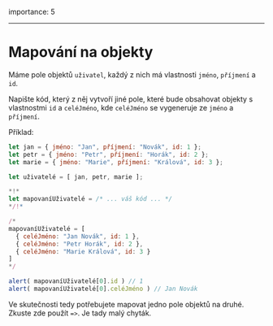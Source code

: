 importance: 5

---

# Mapování na objekty

Máme pole objektů `uživatel`, každý z nich má vlastnosti `jméno`, `příjmení` a `id`.

Napište kód, který z něj vytvoří jiné pole, které bude obsahovat objekty s vlastnostmi `id` a `celéJméno`, kde `celéJméno` se vygeneruje ze `jméno` a `příjmení`.

Příklad:

```js no-beautify
let jan = { jméno: "Jan", příjmení: "Novák", id: 1 };
let petr = { jméno: "Petr", příjmení: "Horák", id: 2 };
let marie = { jméno: "Marie", příjmení: "Králová", id: 3 };

let uživatelé = [ jan, petr, marie ];

*!*
let mapovaníUživatelé = /* ... váš kód ... */
*/!*

/*
mapovaníUživatelé = [
  { celéJméno: "Jan Novák", id: 1 },
  { celéJméno: "Petr Horák", id: 2 },
  { celéJméno: "Marie Králová", id: 3 }
]
*/

alert( mapovaníUživatelé[0].id ) // 1
alert( mapovaníUživatelé[0].celéJméno ) // Jan Novák
```

Ve skutečnosti tedy potřebujete mapovat jedno pole objektů na druhé. Zkuste zde použít `=>`. Je tady malý chyták.